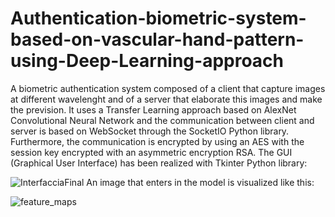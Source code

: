 # Authentication-biometric-system-based-on-vascular-hand-pattern-using-Deep-Learning-approach
A biometric authentication system composed of a client that capture images at different wavelenght and of a server that elaborate this images and make the prevision.
It uses a Transfer Learning approach based on AlexNet Convolutional Neural Network and the communication between client and server is based on WebSocket through the SocketIO Python library.
Furthermore, the communication is encrypted by using an AES with the session key encrypted with an asymmetric encryption RSA.
The GUI (Graphical User Interface) has been realized with Tkinter Python library:

![InterfacciaFinal](https://user-images.githubusercontent.com/116967837/220339365-c3dfac8d-e6cf-4a1e-be87-612cb6a8427e.png)
An image that enters in the model is visualized like this:

![feature_maps](https://user-images.githubusercontent.com/116967837/220348914-3d66608a-7013-4d02-97a3-7434735ebe24.jpg)
